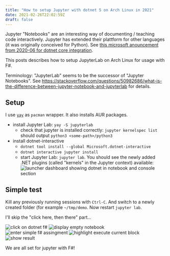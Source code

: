 ```yaml
---
title: "How to setup Jupyter with dotnet 5 on Arch Linux in 2021"
date: 2021-02-26T22:02:59Z
draft: false
---
```


Jupyter "Notebooks" are an interesting way of documenting / teaching code interactively. Jupyter has
extended their plattform for other languages (it was originally conceived for Python).
See [this microsoft anouncement from 2020-06 for dotnet core integration](https://devblogs.microsoft.com/dotnet/f-5-and-f-tools-update-for-june/).

This posts describes how to setup JupyterLab on Arch Linux for usage with F#.

Terminology: "JupyterLab" seems to be the successor of "Jupyter Notebooks". See https://stackoverflow.com/questions/50982686/what-is-the-difference-between-jupyter-notebook-and-jupyterlab for details.

## Setup

I use [`yay`](https://github.com/Jguer/yay) as `pacman` wrapper. It also installs AUR packages.

- install Jupyter Lab: `yay -S jupyterlab`
    - check that jupyter is installed correctly: `jupyter kernelspec list` should output 
        `python3 <some-path>/python3`
- install dotnet-interactive
    - `dotnet tool install --global Microsoft.dotnet-interactive`
    - `dotnet interactive jupyter install`
    - start Jupyter Lab: `jupyter lab`. You should see the newly added .NET plugins (called "kernels" in the Jupyter context) available:
      ![launcher dashboard showing dotnet in notebook and console section](/images/posts/jupyter-setup/jupyter-with-dotnet5.png)

## Simple test

Kill any previously running sessions with `Ctrl-C`. And switch to a newly created folder (for example
`~/tmp/demo`. Now restart `jupyter lab`.

I'll skip the "click here, then there" part...

![click on dotnet f#](/images/posts/jupyter-setup/step1.png)
![display empty notebook](/images/posts/jupyter-setup/step2.png)
![enter simple f# assingment](/images/posts/jupyter-setup/step3.png)
![highlight execute current block](/images/posts/jupyter-setup/step4.png)
![show result](/images/posts/jupyter-setup/step5.png)

We are all set for jupyter with F#!


